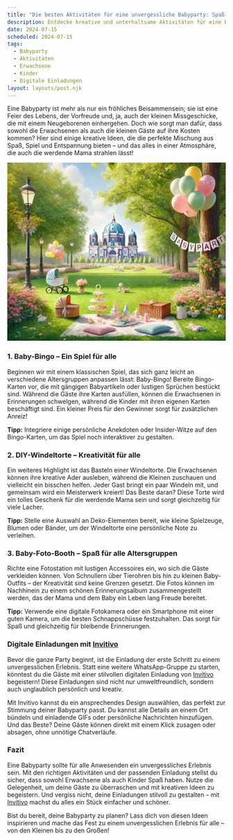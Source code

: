 ```yaml
---
title: "Die besten Aktivitäten für eine unvergessliche Babyparty: Spaß für Groß und Klein!"
description: Entdecke kreative und unterhaltsame Aktivitäten für eine Babyparty, die sowohl Erwachsene als auch Kinder begeistern. Vergiss nicht die stilvollen digitalen Einladungen von Invitivo!
date: 2024-07-15
scheduled: 2024-07-15
tags:
  - Babyparty
  - Aktivitäten
  - Erwachsene
  - Kinder
  - Digitale Einladungen
layout: layouts/post.njk
---
```


Eine Babyparty ist mehr als nur ein fröhliches Beisammensein; sie ist eine Feier des Lebens, der Vorfreude und, ja, auch der kleinen Missgeschicke, die mit einem Neugeborenen einhergehen. Doch wie sorgt man dafür, dass sowohl die Erwachsenen als auch die kleinen Gäste auf ihre Kosten kommen? Hier sind einige kreative Ideen, die die perfekte Mischung aus Spaß, Spiel und Entspannung bieten – und das alles in einer Atmosphäre, die auch die werdende Mama strahlen lässt!

![Babyparty Aktivitäten](/img/picnic-park.webp)

### 1. **Baby-Bingo – Ein Spiel für alle**

Beginnen wir mit einem klassischen Spiel, das sich ganz leicht an verschiedene Altersgruppen anpassen lässt: Baby-Bingo! Bereite Bingo-Karten vor, die mit gängigen Babyartikeln oder lustigen Sprüchen bestückt sind. Während die Gäste ihre Karten ausfüllen, können die Erwachsenen in Erinnerungen schwelgen, während die Kinder mit ihren eigenen Karten beschäftigt sind. Ein kleiner Preis für den Gewinner sorgt für zusätzlichen Anreiz!

**Tipp:** Integriere einige persönliche Anekdoten oder Insider-Witze auf den Bingo-Karten, um das Spiel noch interaktiver zu gestalten.

### 2. **DIY-Windeltorte – Kreativität für alle**

Ein weiteres Highlight ist das Basteln einer Windeltorte. Die Erwachsenen können ihre kreative Ader ausleben, während die Kleinen zuschauen und vielleicht ein bisschen helfen. Jeder Gast bringt ein paar Windeln mit, und gemeinsam wird ein Meisterwerk kreiert! Das Beste daran? Diese Torte wird ein tolles Geschenk für die werdende Mama sein und sorgt gleichzeitig für viele Lacher.

**Tipp:** Stelle eine Auswahl an Deko-Elementen bereit, wie kleine Spielzeuge, Blumen oder Bänder, um der Windeltorte eine persönliche Note zu verleihen.

### 3. **Baby-Foto-Booth – Spaß für alle Altersgruppen**

Richte eine Fotostation mit lustigen Accessoires ein, wo sich die Gäste verkleiden können. Von Schnullern über Tierohren bis hin zu kleinen Baby-Outfits – der Kreativität sind keine Grenzen gesetzt. Die Fotos können im Nachhinein zu einem schönen Erinnerungsalbum zusammengestellt werden, das der Mama und dem Baby ein Leben lang Freude bereitet.

**Tipp:** Verwende eine digitale Fotokamera oder ein Smartphone mit einer guten Kamera, um die besten Schnappschüsse festzuhalten. Das sorgt für Spaß und gleichzeitig für bleibende Erinnerungen.

### **Digitale Einladungen mit [Invitivo](https://invitivo.com/create)**

Bevor die ganze Party beginnt, ist die Einladung der erste Schritt zu einem unvergesslichen Erlebnis. Statt eine weitere WhatsApp-Gruppe zu starten, könntest du die Gäste mit einer stilvollen digitalen Einladung von [Invitivo](https://invitivo.com) begeistern! Diese Einladungen sind nicht nur umweltfreundlich, sondern auch unglaublich persönlich und kreativ.

Mit Invitivo kannst du ein ansprechendes Design auswählen, das perfekt zur Stimmung deiner Babyparty passt. Du kannst alle Details an einem Ort bündeln und einladende GIFs oder persönliche Nachrichten hinzufügen. Und das Beste? Deine Gäste können direkt mit einem Klick zusagen oder absagen, ohne unnötige Chatverläufe.

### **Fazit**

Eine Babyparty sollte für alle Anwesenden ein unvergessliches Erlebnis sein. Mit den richtigen Aktivitäten und der passenden Einladung stellst du sicher, dass sowohl Erwachsene als auch Kinder Spaß haben. Nutze die Gelegenheit, um deine Gäste zu überraschen und mit kreativen Ideen zu begeistern. Und vergiss nicht, deine Einladungen stilvoll zu gestalten – mit [Invitivo](https://invitivo.com) machst du alles ein Stück einfacher und schöner.

Bist du bereit, deine Babyparty zu planen? Lass dich von diesen Ideen inspirieren und mache das Fest zu einem unvergesslichen Erlebnis für alle – von den Kleinen bis zu den Großen!
